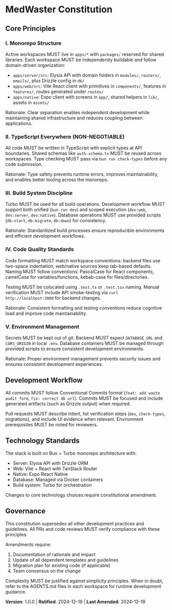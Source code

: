 <!--
Sync Impact Report:
Version change: [NEW] → 1.0.0
Added principles: Monorepo Structure, TypeScript Everywhere, Build System Discipline, Code Quality Standards, Environment Management
Templates requiring updates: ✅ updated
Follow-up TODOs: None
-->

# MedWaster Constitution

## Core Principles

### I. Monorepo Structure
Active workspaces MUST live in `apps/*` with `packages/` reserved for shared libraries. Each workspace MUST be independently buildable and follow domain-driven organization:
- `apps/server/src`: Elysia API with domain folders in `modules/`, `routers/`, `emails/`, plus Drizzle config in `db/`
- `apps/web/src`: Vite React client with primitives in `components/`, features in `features/`, routes generated under `routes/`
- `apps/native`: Expo client with screens in `app/`, shared helpers in `lib/`, assets in `assets/`

Rationale: Clear separation enables independent development while maintaining shared infrastructure and reduces coupling between applications.

### II. TypeScript Everywhere (NON-NEGOTIABLE)
All code MUST be written in TypeScript with explicit types at API boundaries. Shared schemas like `auth-schema.ts` MUST be reused across workspaces. Type checking MUST pass via `bun run check-types` before any code submission.

Rationale: Type safety prevents runtime errors, improves maintainability, and enables better tooling across the monorepo.

### III. Build System Discipline
Turbo MUST be used for all build operations. Development workflow MUST support both unified (`bun run dev`) and scoped execution (`dev:web`, `dev:server`, `dev:native`). Database operations MUST use provided scripts (`db:start`, `db:migrate`, `db:down`) for consistency.

Rationale: Standardized build processes ensure reproducible environments and efficient development workflows.

### IV. Code Quality Standards
Code formatting MUST match workspace conventions: backend files use two-space indentation, web/native sources keep tab-based defaults. Naming MUST follow conventions: PascalCase for React components, camelCase for variables/functions, kebab-case for files/directories.

Testing MUST be colocated using `.test.ts` or `.test.tsx` naming. Manual verification MUST include API smoke-testing via `curl http://localhost:3000` for backend changes.

Rationale: Consistent formatting and testing conventions reduce cognitive load and improve code maintainability.

### V. Environment Management
Secrets MUST be kept out of git. Backend MUST expect `DATABASE_URL` and `CORS_ORIGIN` in local `.env`. Database containers MUST be managed through provided scripts to ensure consistent development environments.

Rationale: Proper environment management prevents security issues and ensures consistent development experiences.

## Development Workflow

All commits MUST follow Conventional Commits format (`feat: add waste audit form`, `fix: correct db url`). Commits MUST be focused and include generated artifacts (such as Drizzle output) when required.

Pull requests MUST describe intent, list verification steps (`dev`, `check-types`, migrations), and include UI evidence when relevant. Environment prerequisites MUST be noted for reviewers.

## Technology Standards

The stack is built on Bun + Turbo monorepo architecture with:
- Server: Elysia API with Drizzle ORM
- Web: Vite + React with TanStack Router
- Native: Expo React Native
- Database: Managed via Docker containers
- Build system: Turbo for orchestration

Changes to core technology choices require constitutional amendment.

## Governance

This constitution supersedes all other development practices and guidelines. All PRs and code reviews MUST verify compliance with these principles.

Amendments require:
1. Documentation of rationale and impact
2. Update of all dependent templates and guidelines
3. Migration plan for existing code (if applicable)
4. Team consensus on the change

Complexity MUST be justified against simplicity principles. When in doubt, refer to the AGENTS.md files in each workspace for runtime development guidance.

**Version**: 1.0.0 | **Ratified**: 2024-12-19 | **Last Amended**: 2024-12-19
